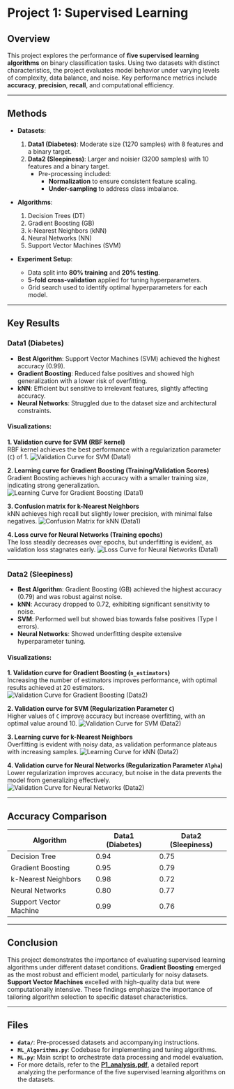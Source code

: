 # Project 1: Supervised Learning

## Overview

This project explores the performance of **five supervised learning algorithms** on binary classification tasks. Using two datasets with distinct characteristics, the project evaluates model behavior under varying levels of complexity, data balance, and noise. Key performance metrics include **accuracy**, **precision**, **recall**, and computational efficiency.

---

## Methods

- **Datasets**:
  1. **Data1 (Diabetes)**: Moderate size (1270 samples) with 8 features and a binary target.
  2. **Data2 (Sleepiness)**: Larger and noisier (3200 samples) with 10 features and a binary target.
     - Pre-processing included:
       - **Normalization** to ensure consistent feature scaling.
       - **Under-sampling** to address class imbalance.

- **Algorithms**:
  1. Decision Trees (DT)
  2. Gradient Boosting (GB)
  3. k-Nearest Neighbors (kNN)
  4. Neural Networks (NN)
  5. Support Vector Machines (SVM)

- **Experiment Setup**:
  - Data split into **80% training** and **20% testing**.
  - **5-fold cross-validation** applied for tuning hyperparameters.
  - Grid search used to identify optimal hyperparameters for each model.

---

## Key Results

### Data1 (Diabetes)
- **Best Algorithm**: Support Vector Machines (SVM) achieved the highest accuracy (0.99).
- **Gradient Boosting**: Reduced false positives and showed high generalization with a lower risk of overfitting.
- **kNN**: Efficient but sensitive to irrelevant features, slightly affecting accuracy.
- **Neural Networks**: Struggled due to the dataset size and architectural constraints.

#### Visualizations:

**1. Validation curve for SVM (RBF kernel)**  
RBF kernel achieves the best performance with a regularization parameter (`C`) of 1.
![Validation Curve for SVM (Data1)](pic/Fig33.png)  

**2. Learning curve for Gradient Boosting (Training/Validation Scores)**  
Gradient Boosting achieves high accuracy with a smaller training size, indicating strong generalization.
![Learning Curve for Gradient Boosting (Data1)](pic/Fig11.png)  

**3. Confusion matrix for k-Nearest Neighbors**  
kNN achieves high recall but slightly lower precision, with minimal false negatives.
![Confusion Matrix for kNN (Data1)](pic/Fig20.png)  

**4. Loss curve for Neural Networks (Training epochs)**  
The loss steadily decreases over epochs, but underfitting is evident, as validation loss stagnates early.
![Loss Curve for Neural Networks (Data1)](pic/Fig27.png)  

---

### Data2 (Sleepiness)
- **Best Algorithm**: Gradient Boosting (GB) achieved the highest accuracy (0.79) and was robust against noise.
- **kNN**: Accuracy dropped to 0.72, exhibiting significant sensitivity to noise.
- **SVM**: Performed well but showed bias towards false positives (Type I errors).
- **Neural Networks**: Showed underfitting despite extensive hyperparameter tuning.

#### Visualizations:

**1. Validation curve for Gradient Boosting (`n_estimators`)**  
Increasing the number of estimators improves performance, with optimal results achieved at 20 estimators.
![Validation Curve for Gradient Boosting (Data2)](pic/Fig13.png)  

**2. Validation curve for SVM (Regularization Parameter `C`)**  
Higher values of `C` improve accuracy but increase overfitting, with an optimal value around 10.
![Validation Curve for SVM (Data2)](pic/Fig38.png)  

**3. Learning curve for k-Nearest Neighbors**  
Overfitting is evident with noisy data, as validation performance plateaus with increasing samples.
![Learning Curve for kNN (Data2)](pic/Fig23.png)  

**4. Validation curve for Neural Networks (Regularization Parameter `Alpha`)**  
Lower regularization improves accuracy, but noise in the data prevents the model from generalizing effectively.
![Validation Curve for Neural Networks (Data2)](pic/Fig30.png)  

---

## Accuracy Comparison
| Algorithm          | Data1 (Diabetes) | Data2 (Sleepiness) |
|--------------------|------------------|--------------------|
| Decision Tree      | 0.94             | 0.75               |
| Gradient Boosting  | 0.95             | 0.79               |
| k-Nearest Neighbors| 0.98             | 0.72               |
| Neural Networks    | 0.80             | 0.77               |
| Support Vector Machine | 0.99         | 0.76               |

---

## Conclusion

This project demonstrates the importance of evaluating supervised learning algorithms under different dataset conditions. **Gradient Boosting** emerged as the most robust and efficient model, particularly for noisy datasets. **Support Vector Machines** excelled with high-quality data but were computationally intensive. These findings emphasize the importance of tailoring algorithm selection to specific dataset characteristics.

---

## Files

- **`data/`**: Pre-processed datasets and accompanying instructions.
- **`ML_Algorithms.py`**: Codebase for implementing and tuning algorithms.
- **`ML.py`**: Main script to orchestrate data processing and model evaluation.
- For more details, refer to the **[P1_analysis.pdf](P1_analysis.pdf)**, a detailed report analyzing the performance of the five supervised learning algorithms on the datasets.
